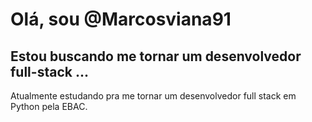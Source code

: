 # Olá, sou **@Marcosviana91**
## Estou buscando me tornar um desenvolvedor full-stack ...
Atualmente estudando pra me tornar um desenvolvedor full stack em Python pela EBAC. 

<!---
Marcosviana91/Marcosviana91 is a ✨ special ✨ repository because its `README.md` (this file) appears on your GitHub profile.
You can click the Preview link to take a look at your changes.
--->
